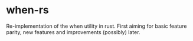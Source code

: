 # when-rs
Re-implementation of the when utility in rust. First aiming for basic feature parity, new features and improvements (possibly) later. 
